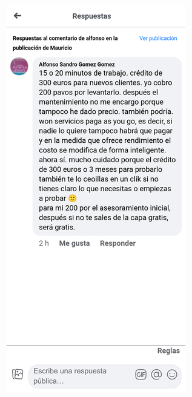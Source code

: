 ![Interesante presupuesto de un español](www.facebook.com_groups_DisenadoresYProgramadoresWeb_posts_5058317454293135__comment_id%3D5059521347506079(iPhone%2012%20Pro).png)
